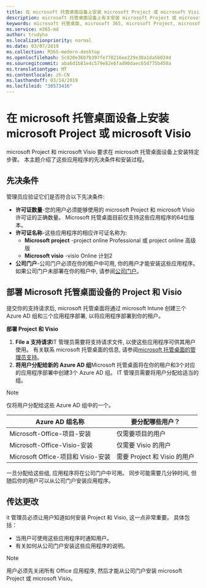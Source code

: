 ```yaml
---
title: 在 microsoft 托管桌面设备上安装 microsoft Project 或 microsoft Visio
description: microsoft 托管桌面设备上有关安装 microsoft Project 或 microsoft Visio 的信息
keywords: microsoft 托管桌面, microsoft 365, microsoft Project, microsoft Visio
ms.service: m365-md
author: trudyha
ms.localizationpriority: normal
ms.date: 03/07/2019
ms.collection: M365-modern-desktop
ms.openlocfilehash: 5c820e36b7b397fe770216ee229e38a1da5b034d
ms.sourcegitcommit: aba6d1b81e4c579e82e6fad90daec65d775b450a
ms.translationtype: MT
ms.contentlocale: zh-CN
ms.lasthandoff: 03/14/2019
ms.locfileid: "30573416"
---
```

# <a name="install-microsoft-project-or-microsoft-visio-on-microsoft-managed-desktop-devices"></a>在 microsoft 托管桌面设备上安装 microsoft Project 或 microsoft Visio

microsoft Project 和 microsoft Visio 要求在 microsoft 托管桌面设备上安装特定步骤。 本主题介绍了这些应用程序的先决条件和安装过程。

## <a name="prerequisites"></a>先决条件

管理员应验证它们是否符合以下先决条件:
- **许可证数量**-您的用户必须能够使用的 microsoft Project 和 microsoft Visio 许可证的正确数量。 Microsoft 托管桌面目前仅支持这些应用程序的64位版本。 
- **许可证名称**-这些应用程序的相应许可证名称为:
    - **Microsoft project** -project online Professional 或 project online 高级版
    - **Microsoft visio** -visio Online 计划2
- **公司门户**-公司门户必须在你的租户中可用, 你的用户才能安装这些应用程序。 如果公司门户未部署在你的租户中, 请参阅[公司门户](company-portal.md)。

## <a name="deploy-project-and-visio-for-microsoft-managed-desktop-devices"></a>部署 Microsoft 托管桌面设备的 Project 和 Visio
提交你的支持请求后, microsoft 托管桌面将通过 microsoft Intune 创建三个 Azure AD 组和三个应用程序部署, 以将应用程序部署到你的租户。  

**部署 Project 和 Visio**
1. **File a 支持请求**IT 管理员需要将支持请求文件, 以使这些应用程序可供其用户使用。 有关联系 microsoft 托管桌面的信息, 请参阅[microsoft 托管桌面的管理员支持](../working-with-managed-desktop/admin-support.md)。
2. **将用户分配给新的 Azure AD 组**Microsoft 托管桌面将在你的租户和3个对应的应用程序部署中创建3个 Azure AD 组。 IT 管理员需要将用户分配给适当的组。

>[!NOTE]
>仅将用户分配给这些 Azure AD 组中的一个。 

Azure AD 组名称 | 要分配哪些用户？   
 --- | ---
Microsoft-Office-项目-安装 | 仅需要项目的用户
Microsoft-Office-Visio-安装 | 仅需要 Visio 的用户
Microsoft Office-项目和 Visio-安装 | 需要 Project 和 Visio 的用户

一旦分配给这些组, 应用程序将在公司门户中可用。 同步可能需要几分钟时间, 但随后你的用户可以从公司门户安装应用程序。 

## <a name="communicate-changes"></a>传达更改
it 管理员必须让用户知道如何安装 Project 和 Visio, 这一点非常重要。 具体包括： 
- 当用户可使用这些应用程序时通知用户。 
- 有关如何从公司门户安装这些应用程序的说明。

>[!NOTE]
>用户必须先关闭所有 Office 应用程序, 然后才能从公司门户安装 microsoft Project 或 microsoft Visio。 
